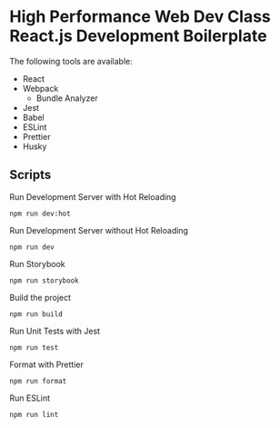 # High Performance Web Dev Class React.js Development Boilerplate

The following tools are available:

- React
- Webpack
  - Bundle Analyzer
- Jest
- Babel
- ESLint
- Prettier
- Husky

## Scripts

Run Development Server with Hot Reloading

```
npm run dev:hot
```

Run Development Server without Hot Reloading

```
npm run dev
```

Run Storybook

```
npm run storybook
```

Build the project

```
npm run build
```

Run Unit Tests with Jest

```
npm run test
```

Format with Prettier

```
npm run format
```

Run ESLint

```
npm run lint
```

